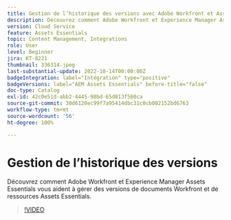 ```yaml
---
title: Gestion de l’historique des versions avec Adobe Workfront et Assets Essentials
description: Découvrez comment Adobe Workfront et Experience Manager Assets Essentials vous aident à gérer des versions de documents Workfront et de ressources Assets Essentials.
version: Cloud Service
feature: Assets Essentials
topic: Content Management, Integrations
role: User
level: Beginner
jira: KT-8221
thumbnail: 336314.jpeg
last-substantial-update: 2022-10-14T00:00:00Z
badgeIntegration: label="Intégration" type="positive"
badgeVersions: label="AEM Assets Essentials" before-title="false"
doc-type: Catalog
exl-id: 42c0e51d-abb2-4445-98bd-65d813f580ca
source-git-commit: 30d6120ec99f7a95414dbc31c0cb002152bd6763
workflow-type: tm+mt
source-wordcount: '56'
ht-degree: 100%

---
```


# Gestion de l’historique des versions

Découvrez comment Adobe Workfront et Experience Manager Assets Essentials vous aident à gérer des versions de documents Workfront et de ressources Assets Essentials.

>[!VIDEO](https://video.tv.adobe.com/v/336314?quality=12&learn=on)
